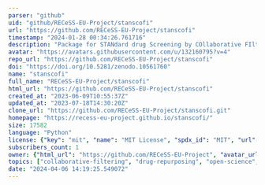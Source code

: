 ```yaml
---
parser: "github"
uid: "github/RECeSS-EU-Project/stanscofi"
url: "https://github.com/RECeSS-EU-Project/stanscofi"
timestamp: "2024-01-28 00:34:26.761716"
description: "Package for STANdard drug Screening by COllaborative FIltering. Performs benchmarks against datasets and SotA algorithms, and implements training, validation and testing procedures."
avatar: "https://avatars.githubusercontent.com/u/132160795?v=4"
repo_url: "https://github.com/RECeSS-EU-Project/stanscofi"
doi: "https://doi.org/10.5281/zenodo.10561760"
name: "stanscofi"
full_name: "RECeSS-EU-Project/stanscofi"
html_url: "https://github.com/RECeSS-EU-Project/stanscofi"
created_at: "2023-06-09T10:55:37Z"
updated_at: "2023-07-18T14:30:20Z"
clone_url: "https://github.com/RECeSS-EU-Project/stanscofi.git"
homepage: "https://recess-eu-project.github.io/stanscofi/"
size: 17582
language: "Python"
license: {"key": "mit", "name": "MIT License", "spdx_id": "MIT", "url": "https://api.github.com/licenses/mit", "node_id": "MDc6TGljZW5zZTEz"}
subscribers_count: 1
owner: {"html_url": "https://github.com/RECeSS-EU-Project", "avatar_url": "https://avatars.githubusercontent.com/u/132160795?v=4", "login": "RECeSS-EU-Project", "type": "User"}
topics: ["collaborative-filtering", "drug-repurposing", "open-science", "python", "science-reproducibility"]
date: "2024-04-06 14:19:25.549072"
---
```

